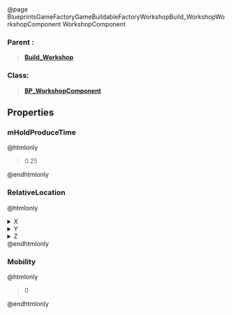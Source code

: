 @page BlueprintsGameFactoryGameBuildableFactoryWorkshopBuild_WorkshopWorkshopComponent WorkshopComponent
### Parent :
<b><a href="_blueprints_game_factory_game_buildable_factory_workshop_build__workshop.html"><blockquote>Build_Workshop</blockquote></a></b>
### Class:
<b><a href="_blueprints_game_factory_game_buildable-shared_work_bench_b_p__workshop_component.html"><blockquote>BP_WorkshopComponent</blockquote></a></b>
## Properties
### mHoldProduceTime
@htmlonly
<blockquote>0.25</blockquote>
@endhtmlonly

### RelativeLocation
@htmlonly
<details>
 <summary>X</summary>
<blockquote>455</blockquote>
</details>
<details>
 <summary>Y</summary>
<blockquote>525</blockquote>
</details>
<details>
 <summary>Z</summary>
<blockquote>185</blockquote>
</details>
@endhtmlonly

### Mobility
@htmlonly
<blockquote>0</blockquote>
@endhtmlonly


